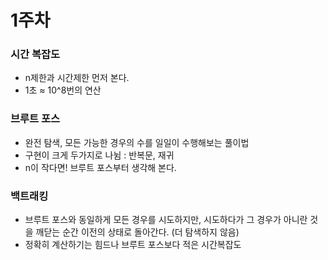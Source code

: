 # 1주차

### 시간 복잡도

- n제한과 시간제한 먼저 본다.
- 1초 ≈ 10^8번의 연산

### 브루트 포스

- 완전 탐색, 모든 가능한 경우의 수를 일일이 수행해보는 풀이법
- 구현이 크게 두가지로 나뉨 : 반복문, 재귀
- n이 작다면! 브루트 포스부터 생각해 본다.

### 백트래킹

- 브루트 포스와 동일하게 모든 경우를 시도하지만, 시도하다가 그 경우가 아니란 것을 깨닫는 순간 이전의 상태로 돌아간다. (더 탐색하지 않음)
- 정확히 계산하기는 힘드나 브루트 포스보다 적은 시간복잡도
